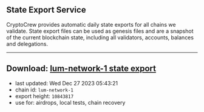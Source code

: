 ## State Export Service
CryptoCrew provides automatic daily state exports for all chains we validate. State export files can be used as genesis files and are a snapshot of the current blockchain state, including all validators, accounts, balances and delegations.

---
**Download: [lum-network-1 state export](https://dl.ccvalidators.com/SERVICE/lumnetwork/lum-network-1_export_10843817.json)**
---

- last updated: Wed Dec 27 2023 05:43:21
- chain id: `lum-network-1`
- export height: `10843817`
- use for: airdrops, local tests, chain recovery
